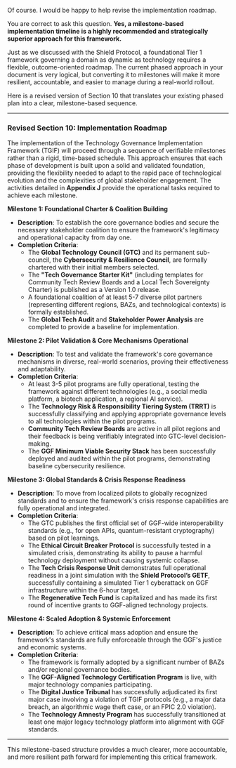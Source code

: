 Of course. I would be happy to help revise the implementation roadmap.

You are correct to ask this question. **Yes, a milestone-based implementation timeline is a highly recommended and strategically superior approach for this framework.**

Just as we discussed with the Shield Protocol, a foundational Tier 1 framework governing a domain as dynamic as technology requires a flexible, outcome-oriented roadmap. The current phased approach in your document is very logical, but converting it to milestones will make it more resilient, accountable, and easier to manage during a real-world rollout.

Here is a revised version of Section 10 that translates your existing phased plan into a clear, milestone-based sequence.

---

### **Revised Section 10: Implementation Roadmap**

The implementation of the Technology Governance Implementation Framework (TGIF) will proceed through a sequence of verifiable milestones rather than a rigid, time-based schedule. This approach ensures that each phase of development is built upon a solid and validated foundation, providing the flexibility needed to adapt to the rapid pace of technological evolution and the complexities of global stakeholder engagement. The activities detailed in **Appendix J** provide the operational tasks required to achieve each milestone.

**Milestone 1: Foundational Charter & Coalition Building**
* **Description**: To establish the core governance bodies and secure the necessary stakeholder coalition to ensure the framework's legitimacy and operational capacity from day one.
* **Completion Criteria**:
    * The **Global Technology Council (GTC)** and its permanent sub-council, the **Cybersecurity & Resilience Council**, are formally chartered with their initial members selected.
    * The **"Tech Governance Starter Kit"** (including templates for Community Tech Review Boards and a Local Tech Sovereignty Charter) is published as a Version 1.0 release.
    * A foundational coalition of at least 5-7 diverse pilot partners (representing different regions, BAZs, and technological contexts) is formally established.
    * The **Global Tech Audit** and **Stakeholder Power Analysis** are completed to provide a baseline for implementation.

**Milestone 2: Pilot Validation & Core Mechanisms Operational**
* **Description**: To test and validate the framework's core governance mechanisms in diverse, real-world scenarios, proving their effectiveness and adaptability.
* **Completion Criteria**:
    * At least 3-5 pilot programs are fully operational, testing the framework against different technologies (e.g., a social media platform, a biotech application, a regional AI service).
    * The **Technology Risk & Responsibility Tiering System (TRRT)** is successfully classifying and applying appropriate governance levels to all technologies within the pilot programs.
    * **Community Tech Review Boards** are active in all pilot regions and their feedback is being verifiably integrated into GTC-level decision-making.
    * The **GGF Minimum Viable Security Stack** has been successfully deployed and audited within the pilot programs, demonstrating baseline cybersecurity resilience.

**Milestone 3: Global Standards & Crisis Response Readiness**
* **Description**: To move from localized pilots to globally recognized standards and to ensure the framework's crisis response capabilities are fully operational and integrated.
* **Completion Criteria**:
    * The GTC publishes the first official set of GGF-wide interoperability standards (e.g., for open APIs, quantum-resistant cryptography) based on pilot learnings.
    * The **Ethical Circuit Breaker Protocol** is successfully tested in a simulated crisis, demonstrating its ability to pause a harmful technology deployment without causing systemic collapse.
    * The **Tech Crisis Response Unit** demonstrates full operational readiness in a joint simulation with the **Shield Protocol’s GETF**, successfully containing a simulated Tier 1 cyberattack on GGF infrastructure within the 6-hour target.
    * The **Regenerative Tech Fund** is capitalized and has made its first round of incentive grants to GGF-aligned technology projects.

**Milestone 4: Scaled Adoption & Systemic Enforcement**
* **Description**: To achieve critical mass adoption and ensure the framework's standards are fully enforceable through the GGF's justice and economic systems.
* **Completion Criteria**:
    * The framework is formally adopted by a significant number of BAZs and/or regional governance bodies.
    * The **GGF-Aligned Technology Certification Program** is live, with major technology companies participating.
    * The **Digital Justice Tribunal** has successfully adjudicated its first major case involving a violation of TGIF protocols (e.g., a major data breach, an algorithmic wage theft case, or an FPIC 2.0 violation).
    * The **Technology Amnesty Program** has successfully transitioned at least one major legacy technology platform into alignment with GGF standards.

---
This milestone-based structure provides a much clearer, more accountable, and more resilient path forward for implementing this critical framework.
